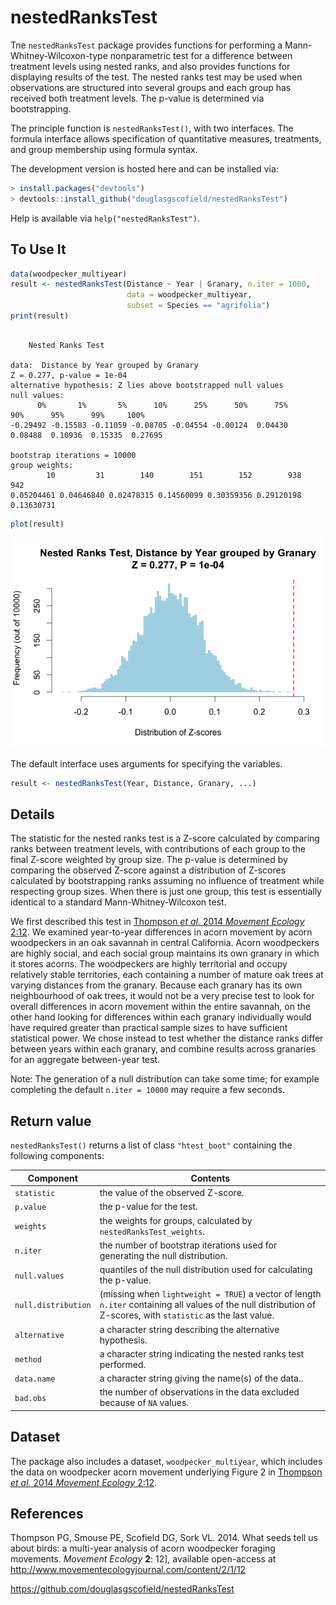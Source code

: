 nestedRanksTest
===============

Tne `nestedRanksTest` package provides functions for performing a
Mann-Whitney-Wilcoxon-type nonparametric test for a difference between
treatment levels using nested ranks, and also provides functions for displaying
results of the test.  The nested ranks test may be used when observations are
structured into several groups and each group has received both treatment
levels.  The p-value is determined via bootstrapping.

The principle function is `nestedRanksTest()`, with two interfaces.  The
formula interface allows specification of quantitative measures, treatments,
and group membership using formula syntax.

The development version is hosted here and can be installed via:

```R
> install.packages("devtools")
> devtools::install_github("douglasgscofield/nestedRanksTest")
```

Help is available via `help("nestedRanksTest")`.


To Use It
---------

```R
data(woodpecker_multiyear)
result <- nestedRanksTest(Distance ~ Year | Granary, n.iter = 1000,
                          data = woodpecker_multiyear,
                          subset = Species == "agrifolia")
print(result)
```

~~~~

	Nested Ranks Test

data:  Distance by Year grouped by Granary
Z = 0.277, p-value = 1e-04
alternative hypothesis: Z lies above bootstrapped null values
null values:
      0%       1%       5%      10%      25%      50%      75%      90%      95%      99%     100% 
-0.29492 -0.15583 -0.11059 -0.08705 -0.04554 -0.00124  0.04430  0.08488  0.10936  0.15335  0.27695 

bootstrap iterations = 10000 
group weights:
        10         31        140        151        152        938        942 
0.05204461 0.04646840 0.02478315 0.14560099 0.30359356 0.29120198 0.13630731 
~~~~

```R
plot(result)
```
![nestedRanksTest plot example](example_plot.png "nestedRanksTest plot example")


The default interface uses arguments for specifying the variables.

```R
result <- nestedRanksTest(Year, Distance, Granary, ...)
```

Details
-------

The statistic for the nested ranks test is a Z-score calculated by comparing
ranks between treatment levels, with contributions of each group to the final
Z-score weighted by group size.  The p-value is determined by comparing the
observed Z-score against a distribution of Z-scores calculated by bootstrapping
ranks assuming no influence of treatment while respecting group sizes. When
there is just one group, this test is essentially identical to a standard
Mann-Whitney-Wilcoxon test.

We first described this test in [Thompson _et al._ 2014 _Movement Ecology_
2:12](http://www.movementecologyjournal.com/content/2/1/12).   We examined
year-to-year differences in acorn movement by acorn woodpeckers in an oak
savannah in central California.  Acorn woodpeckers are highly social, and each
social group maintains its own granary in which it stores acorns.  The
woodpeckers are highly territorial and occupy relatively stable territories,
each containing a number of mature oak trees at varying distances from the
granary.  Because each granary has its own neighbourhood of oak trees, it would
not be a very precise test to look for overall differences in acorn movement
within the entire savannah, on the other hand looking for differences within
each granary individually would have required greater than practical sample
sizes to have sufficient statistical power.  We chose instead to test whether
the distance ranks differ between years within each granary, and combine
results across granaries for an aggregate between-year test.

Note: The generation of a null distribution can take some time; for example
completing the default `n.iter = 10000` may require a few seconds.

Return value
------------

`nestedRanksTest()` returns a list of class `"htest_boot"` containing the following components:

Component |  Contents
----------|----------
`statistic` | the value of the observed Z-score.
`p.value` | the p-value for the test.
`weights` | the weights for groups, calculated by `nestedRanksTest_weights`.
`n.iter` | the number of bootstrap iterations used for generating the null distribution.
`null.values` | quantiles of the null distribution used for calculating the p-value.
`null.distribution` | (missing when `lightweight = TRUE`) a vector of length `n.iter` containing all values of the null distribution of Z-scores, with `statistic` as the last value.
`alternative` | a character string describing the alternative hypothesis.
`method` | a character string indicating the nested ranks test performed.
`data.name` | a character string giving the name(s) of the data..
`bad.obs` | the number of observations in the data excluded because of `NA` values.

Dataset
-------

The package also includes a dataset, `woodpecker_multiyear`, which includes the
data on woodpecker acorn movement underlying Figure 2 in [Thompson _et al._
2014 _Movement Ecology_ 2:12](http://www.movementecologyjournal.com/content/2/1/12).

References
----------

Thompson PG, Smouse PE, Scofield DG, Sork VL.  2014.  What seeds tell us about
birds: a multi-year analysis of acorn woodpecker foraging movements.  _Movement
Ecology_ **2**: 12], available open-access at
<http://www.movementecologyjournal.com/content/2/1/12>

<https://github.com/douglasgscofield/nestedRanksTest>

